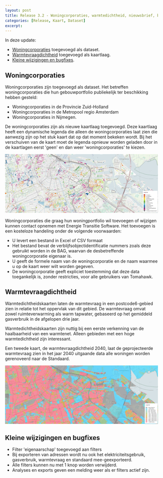 ```yaml
---
layout: post
title: Release 3.2 - Woningcorporaties, warmtedichtheid, nieuwsbrief, blog en meer
categories: [Release, Kaart, Dataset]
excerpt: 
---
```

In deze update:
* [Woningcorporaties](#Woningcorporaties) toegevoegd als dataset.
* [Warmtevraagdichtheid](#Warmtevraagdichtheid) toegevoegd als kaartlaag.
* [Kleine wijzigingen en bugfixes](#kleine-wijzigingen-en-bugfixes).

## Woningcorporaties
Woningcorporaties zijn toegevoegd als dataset. Het betreffen woningcorporaties die hun gebouwportfolio publiekelijk ter beschikking hebben gesteld:
* Woningcorporaties in de Provincie Zuid-Holland
* Woningcorporaties in de Metropool regio Amsterdam
* Woningcorporaties in Nijmegen.

De woningcorporaties zijn als nieuwe kaartlaag toegevoegd. Deze kaartlaag heeft een dynamische legenda die alleen de woningcorporaties laat zien die aanwezig zijn op het stuk kaart dat op dat moment bekeken wordt. Bij het verschuiven van de kaart moet de legenda opnieuw worden geladen door in de kaartlagen eerst 'geen' en dan weer 'woningcorporaties' te kiezen.

![Woningcorporaties](/images/2024050901.jpg)

Woningcorporaties die graag hun woningportfolio wil toevoegen of wijzigen kunnen contact opnemen met Energie Transitie Software. Het toevoegen is een kosteloze handeling onder de volgende voorwaarden:
* U levert een bestand in Excel of CSV formaat
* Het bestand bevat de verblijfsobjectidentificatie nummers zoals deze gebruikt worden in de BAG, waarvan de desbetreffende woningcorporatie eigenaar is.
* U geeft de formele naam van de woningcorporatie en de naam waarmee u op de kaart weer wilt worden gegeven.
* De woningcorporatie geeft expliciet toestemming dat deze data toegankelijk is, zonder restricties, voor alle gebruikers van Tomahawk.

## Warmtevraagdichtheid
Warmtedichtheidskaarten laten de warmtevraag in een postcode6-gebied zien in relatie tot het oppervlak van dit gebied. De warmtevraag omvat zowel ruimteverwarming als warm tapwater, gebaseerd op het gemiddeld gasverbruik in de afgelopen drie jaar.

Warmtedichtheidskaarten zijn nuttig bij een eerste verkenning van de haalbaarheid van een warmtenet. Alleen gebieden met een hoge warmtedichtheid zijn interessant.

Een tweede kaart, de warmtevraagdichtheid 2040, laat de geprojecteerde warmtevraag zien in het jaar 2040 uitgaande data alle woningen worden gerenoveerd naar de Standaard.

![Trendanalyse](/images/2024050902.jpg)
 
## Kleine wijzigingen en bugfixes
* Filter 'eigenaarschap' toegevoegd aan filters
* Bij exporteren van adressen wordt nu ook het elektriciteitsgebruik, gasverbruik, warmtevraag en standaard mee-geexporteerd.
* Alle filters kunnen nu met 1 knop worden verwijderd.
* Analyses en exports geven een melding weer als er filters actief zijn.
